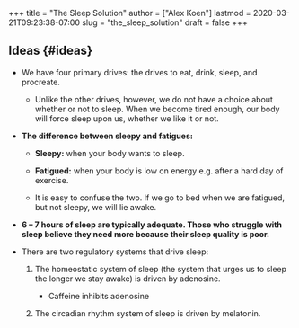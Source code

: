 +++
title = "The Sleep Solution"
author = ["Alex Koen"]
lastmod = 2020-03-21T09:23:38-07:00
slug = "the_sleep_solution"
draft = false
+++

## Ideas {#ideas}

-   We have four primary drives: the drives to eat, drink, sleep, and procreate.
    -   Unlike the other drives, however, we do not have a choice about whether or not to sleep. When we become tired enough, our body will force sleep upon us, whether we like it or not.

-   **The difference between sleepy and fatigues:**
    -   **Sleepy:** when your body wants to sleep.

    -   **Fatigued:** when your body is low on energy e.g. after a hard day of exercise.

    -   It is easy to confuse the two. If we go to bed when we are fatigued, but not sleepy, we will lie awake.

-   **6 – 7 hours of sleep are typically adequate. Those who struggle with sleep believe they need more because their sleep quality is poor.**

-   There are two regulatory systems that drive sleep:
    1.  The homeostatic system of sleep (the system that urges us to sleep the longer we stay awake) is driven by adenosine.
        -   Caffeine inhibits adenosine

    2.  The circadian rhythm system of sleep is driven by melatonin.
